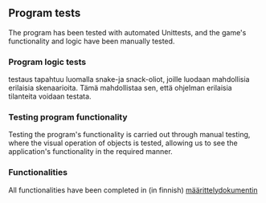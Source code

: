 ## Program tests

The program has been tested with automated Unittests, and the game's functionality and logic have been manually tested.

### Program logic tests

testaus tapahtuu luomalla snake-ja snack-oliot, joille luodaan mahdollisia erilaisia skenaarioita. Tämä mahdollistaa sen, että ohjelman erilaisia tilanteita voidaan testata.

### Testing program functionality


Testing the program's functionality is carried out through manual testing, where the visual operation of objects is tested, allowing us to see the application's functionality in the required manner.  


### Functionalities

All functionalities have been completed in (in finnish) [määrittelydokumentin](https://github.com/Tatkuu/ot-harjoitustyo/blob/master/dokumentaatio/vaatimusmaarittely.md) 
